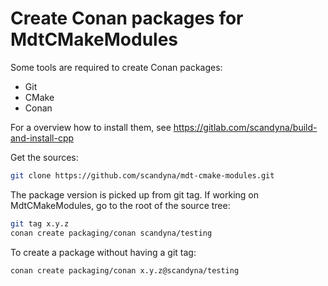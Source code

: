 # Create Conan packages for MdtCMakeModules

Some tools are required to create Conan packages:
 - Git
 - CMake
 - Conan

For a overview how to install them, see https://gitlab.com/scandyna/build-and-install-cpp


Get the sources:
```bash
git clone https://github.com/scandyna/mdt-cmake-modules.git
```

The package version is picked up from git tag.
If working on MdtCMakeModules, go to the root of the source tree:
```bash
git tag x.y.z
conan create packaging/conan scandyna/testing
```

To create a package without having a git tag:
```bash
conan create packaging/conan x.y.z@scandyna/testing
```
